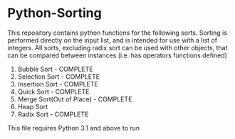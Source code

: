 # Python-Sorting
This repository contains python functions for the following sorts. Sorting is performed directly on the input list, and is intended for use with a list of integers. All sorts, excluding radix sort can be used with other objects, that can be compared between instances (i.e. has operators functions defined)

1. Bubble Sort - COMPLETE
2. Selection Sort - COMPLETE
3. Insertion Sort - COMPLETE
4. Quick Sort - COMPLETE
5. Merge Sort(Out of Place) - COMPLETE
6. Heap Sort
7. Radix Sort - COMPLETE

This file requires Python 3.1 and above to run
